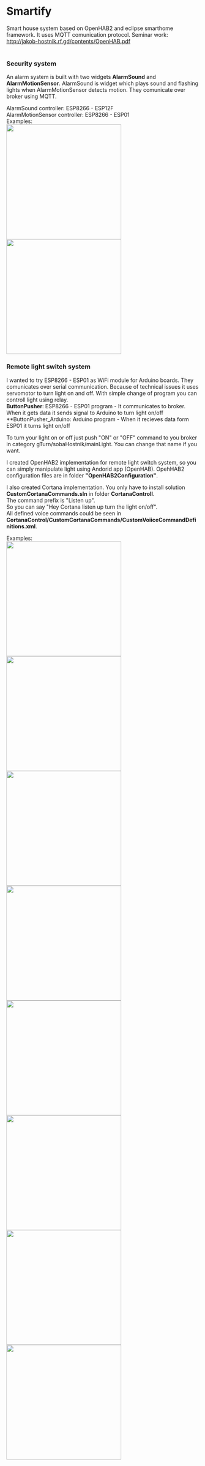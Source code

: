 # Smartify
Smart house system based on OpenHAB2 and eclipse smarthome framework.
It uses MQTT comunication protocol. Seminar work: http://jakob-hostnik.rf.gd/contents/OpenHAB.pdf<br/>
<br/>

### Security system
An alarm system is built with two widgets **AlarmSound** and **AlarmMotionSensor**. AlarmSound is widget which plays sound and flashing lights when AlarmMotionSensor detects motion. They comunicate over broker using MQTT.<br/>

AlarmSound controller: ESP8266 - ESP12F<br/>
AlarmMotionSensor controller: ESP8266 - ESP01<br/>
Examples: <br/>
<img src="https://raw.githubusercontent.com/jakobhostnik/SmartWidgets/master/DemoContent/video2.gif" width="300px"/><br/>
<img src="https://raw.githubusercontent.com/jakobhostnik/SmartWidgets/master/DemoContent/image2.jpg" width="300px"/><br/>
### Remote light switch system
I wanted to try ESP8266 - ESP01 as WiFi module for Arduino boards. They comunicates over serial communication. Because of technical issues it uses servomotor to turn light on and off. With simple change of program you can controll light using relay.<br/> 
**ButtonPusher**: ESP8266 - ESP01 program - It communicates to broker. When it gets data it sends signal to Arduino to turn light on/off<br/>
**ButtonPusher_Arduino: Arduino program - When it recieves data form ESP01 it turns light on/off

To turn your light on or off just push "ON" or "OFF" command to you broker in category gTurn/sobaHostnik/mainLight. You can change that name if you want.<br/>

I created OpenHAB2 implementation for remote light switch system, so you can simply manipulate light using Andorid app (OpenHAB). OpehHAB2 configuration files are in  folder **"OpenHAB2Configuration"**.<br/>

I also created Cortana implementation. You only have to install solution **CustomCortanaCommands.sln** in folder **CortanaControll**.<br/>
The command prefix is "Listen up".<br/>
So you can say "Hey Cortana listen up turn the light on/off". <br/>
All defined voice commands could be seen in **CortanaControl/CustomCortanaCommands/CustomVoiiceCommandDefinitions.xml**.<br/>

Examples: <br/>
<img src="https://raw.githubusercontent.com/jakobhostnik/SmartWidgets/master/DemoContent/video1.gif" width="300px"/><br/>
<img src="https://raw.githubusercontent.com/jakobhostnik/SmartWidgets/master/DemoContent/image1.jpg" width="300px"/><br/>
<img src="https://raw.githubusercontent.com/jakobhostnik/SmartWidgets/master/DemoContent/image3.PNG" width="300px"/><br/>
<img src="https://raw.githubusercontent.com/jakobhostnik/SmartWidgets/master/DemoContent/image4.jpg" width="300px"/><br/>
<img src="https://raw.githubusercontent.com/jakobhostnik/SmartWidgets/master/DemoContent/image5.jpg" width="300px"/><br/>
<img src="https://raw.githubusercontent.com/jakobhostnik/SmartWidgets/master/DemoContent/image6.PNG" width="300px"/><br/>
<img src="https://raw.githubusercontent.com/jakobhostnik/SmartWidgets/master/DemoContent/image7.PNG" width="300px"/><br/>
<img src="https://raw.githubusercontent.com/jakobhostnik/SmartWidgets/master/DemoContent/image8.PNG" width="300px"/><br/>
